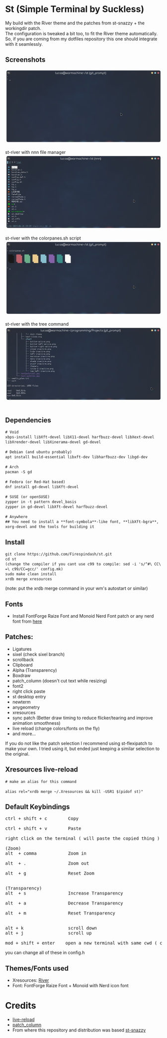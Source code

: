 # St (Simple Terminal by Suckless)

My build with the River theme and the patches from st-snazzy + the workingdir patch. \
The configuration is tweaked a bit too, to fit the River theme automatically. \
So, if you are coming from my dotfiles repository this one should integrate with it seamlessly.

## Screenshots

![st-river](st-river.png) <br><br>
st-river with nnn file manager
![st-with-nnn](st-river-nnn.png) <br><br>
st-river with the colorpanes.sh script
![st-colors](st-river-colors.png) <br><br>
st-river with the tree command
![st-tree](st-river-tree.png) <br><br>

## Dependencies

```
# Void
xbps-install libXft-devel libX11-devel harfbuzz-devel libXext-devel libXrender-devel libXinerama-devel gd-devel

# Debian (and ubuntu probably)
apt install build-essential libxft-dev libharfbuzz-dev libgd-dev

# Arch
pacman -S gd

# Fedora (or Red-Hat based)
dnf install gd-devel libXft-devel

# SUSE (or openSUSE)
zypper in -t pattern devel_basis
zypper in gd-devel libXft-devel harfbuzz-devel

# Anywhere
## You need to install a **font-symbola**-like font, **libXft-bgra**, xorg-devel and the tools for building it
```

## Install

```
git clone https://github.com/Firespindash/st.git 
cd st 
(change the compiler if you cant use c99 to compile: sed -i 's/^#\ CC\ =\ c99/CC=gcc/' config.mk)
sudo make clean install 
xrdb merge xresources 
```

(note: put the xrdb merge command in your wm's autostart or similar)

## Fonts

- Install FontForge Raize Font and Monoid Nerd Font patch or any nerd font from [here](https://www.nerdfonts.com/font-downloads)

## Patches:

- Ligatures
- sixel (check sixel branch)
- scrollback
- Clipboard
- Alpha (Transparency)
- Boxdraw
- patch_column (doesn't cut text while resizing)
- font2
- right click paste
- st desktop entry
- newterm
- anygeometry
- xresources
- sync patch (Better draw timing to reduce flicker/tearing and improve animation smoothness)
- live reload (change colors/fonts on the fly)
- and more...
  <br>

If you do not like the patch selection I recommend using st-flexipatch to make your own. I 
tried using it, but ended just keeping a similar selection to the original.

## Xresources live-reload

```
# make an alias for this command

alias rel="xrdb merge ~/.Xresources && kill -USR1 $(pidof st)"
```

## Default Keybindings<br>

<pre>
ctrl + shift + c        Copy  <br>
ctrl + shift + v        Paste <br>
right click on the terminal ( will paste the copied thing )

(Zoom)
alt  + comma            Zoom in <br>
alt  + .                Zoom out <br>
alt  + g                Reset Zoom<br>

(Transparency)
alt  + s                Increase Transparency<br>
alt  + a                Decrease Transparency<br>
alt  + m                Reset Transparency<br>

alt + k                 scroll down
alt + j                 scroll up

mod + shift + enter    open a new terminal with same cwd ( current working directory )
</pre>

you can change all of these in config.h
<br>

## Themes/Fonts used

- Xresources: [River](https://github.com/Firespindash/dotfiles)<br>
- Font: FontForge Raize Font + Monoid with Nerd icon font

# Credits

- [live-reload](https://github.com/nimaipatel/st)
- [patch_column](https://github.com/nimaipatel/st/blob/all/patches/7672445bab01cb4e861651dc540566ac22e25812.diff)
- From where this repository and distribution was based [st-snazzy](https://github.com/siduck/st)
